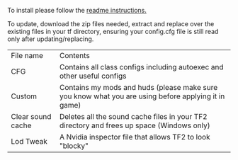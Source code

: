 To install please follow the [readme instructions.](https://github.com/fluteds/tf2/blob/master/readme.md#installation)

To update, download the zip files needed, extract and replace over the existing files in your tf directory, ensuring your config.cfg file is still read only after updating/replacing.

<table>
<tr>
	<td>File name
	<td>Contents
<tr>
	<td>CFG
	<td>Contains all class configs including autoexec and other useful configs
<tr>
	<td>Custom
	<td>Contains my mods and huds (please make sure you know what you are using before applying it in game)
<tr>
	<td>Clear sound cache
	<td>Deletes all the sound cache files in your TF2 directory and frees up space (Windows only)
<tr>
	<td>Lod Tweak
	<td>A Nvidia inspector file that allows TF2 to look "blocky"
</table>
